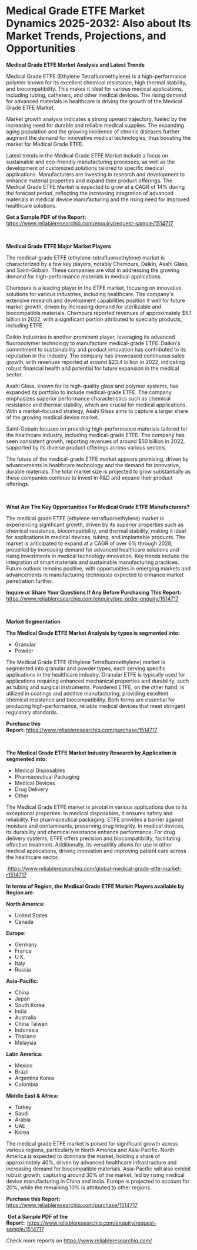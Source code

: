 <p><h1>Medical Grade ETFE Market Dynamics 2025-2032: Also about Its Market Trends, Projections, and Opportunities</h1></p><p><strong>Medical Grade ETFE Market Analysis and Latest Trends</strong></p>
<p><p>Medical Grade ETFE (Ethylene Tetrafluoroethylene) is a high-performance polymer known for its excellent chemical resistance, high thermal stability, and biocompatibility. This makes it ideal for various medical applications, including tubing, catheters, and other medical devices. The rising demand for advanced materials in healthcare is driving the growth of the Medical Grade ETFE Market.</p><p>Market growth analysis indicates a strong upward trajectory, fueled by the increasing need for durable and reliable medical supplies. The expanding aging population and the growing incidence of chronic diseases further augment the demand for innovative medical technologies, thus boosting the market for Medical Grade ETFE.</p><p>Latest trends in the Medical Grade ETFE Market include a focus on sustainable and eco-friendly manufacturing processes, as well as the development of customized solutions tailored to specific medical applications. Manufacturers are investing in research and development to enhance material properties and expand their product offerings. The Medical Grade ETFE Market is expected to grow at a CAGR of 14% during the forecast period, reflecting the increasing integration of advanced materials in medical device manufacturing and the rising need for improved healthcare solutions.</p></p>
<p><strong>Get a Sample PDF of the Report:&nbsp;</strong> <a href="https://www.reliableresearchiq.com/enquiry/request-sample/1514717?utm_campaign=1123&utm_medium=2&utm_source=Github&utm_content=ia&utm_term=17012025&utm_id=medical-grade-etfe">https://www.reliableresearchiq.com/enquiry/request-sample/1514717</a></p>
<p>&nbsp;</p>
<p><strong>Medical Grade ETFE Major Market Players</strong></p>
<p><p>The medical-grade ETFE (ethylene-tetrafluoroethylene) market is characterized by a few key players, notably Chemours, Daikin, Asahi Glass, and Saint-Gobain. These companies are vital in addressing the growing demand for high-performance materials in medical applications.</p><p>Chemours is a leading player in the ETFE market, focusing on innovative solutions for various industries, including healthcare. The company's extensive research and development capabilities position it well for future market growth, driven by increasing demand for sterilizable and biocompatible materials. Chemours reported revenues of approximately $5.1 billion in 2022, with a significant portion attributed to specialty products, including ETFE.</p><p>Daikin Industries is another prominent player, leveraging its advanced fluoropolymer technology to manufacture medical-grade ETFE. Daikin's commitment to sustainability and product innovation has contributed to its reputation in the industry. The company has showcased continuous sales growth, with revenues reported at around $23.4 billion in 2022, indicating robust financial health and potential for future expansion in the medical sector.</p><p>Asahi Glass, known for its high-quality glass and polymer systems, has expanded its portfolio to include medical-grade ETFE. The company emphasizes superior performance characteristics such as chemical resistance and thermal stability, which are crucial for medical applications. With a market-focused strategy, Asahi Glass aims to capture a larger share of the growing medical device market.</p><p>Saint-Gobain focuses on providing high-performance materials tailored for the healthcare industry, including medical-grade ETFE. The company has seen consistent growth, reporting revenues of around $50 billion in 2022, supported by its diverse product offerings across various sectors.</p><p>The future of the medical-grade ETFE market appears promising, driven by advancements in healthcare technology and the demand for innovative, durable materials. The total market size is projected to grow substantially as these companies continue to invest in R&D and expand their product offerings.</p></p>
<p>&nbsp;</p>
<p><strong>What Are The Key Opportunities For Medical Grade ETFE Manufacturers?</strong></p>
<p><p>The medical grade ETFE (ethylene-tetrafluoroethylene) market is experiencing significant growth, driven by its superior properties such as chemical resistance, biocompatibility, and thermal stability, making it ideal for applications in medical devices, tubing, and implantable products. The market is anticipated to expand at a CAGR of over 6% through 2028, propelled by increasing demand for advanced healthcare solutions and rising investments in medical technology innovation. Key trends include the integration of smart materials and sustainable manufacturing practices. Future outlook remains positive, with opportunities in emerging markets and advancements in manufacturing techniques expected to enhance market penetration further.</p></p>
<p><strong>Inquire or Share Your Questions If Any Before Purchasing This Report:</strong> <a href="https://www.reliableresearchiq.com/enquiry/pre-order-enquiry/1514717?utm_campaign=1123&utm_medium=2&utm_source=Github&utm_content=ia&utm_term=17012025&utm_id=medical-grade-etfe">https://www.reliableresearchiq.com/enquiry/pre-order-enquiry/1514717</a></p>
<p>&nbsp;</p>
<p><strong>Market Segmentation</strong></p>
<p><strong>The Medical Grade ETFE Market Analysis by types is segmented into:</strong></p>
<p><ul><li>Granular</li><li>Powder</li></ul></p>
<p><p>The Medical Grade ETFE (Ethylene Tetrafluoroethylene) market is segmented into granular and powder types, each serving specific applications in the healthcare industry. Granular ETFE is typically used for applications requiring enhanced mechanical properties and durability, such as tubing and surgical instruments. Powdered ETFE, on the other hand, is utilized in coatings and additive manufacturing, providing excellent chemical resistance and biocompatibility. Both forms are essential for producing high-performance, reliable medical devices that meet stringent regulatory standards.</p></p>
<p><strong>Purchase this Report:&nbsp;</strong><a href="https://www.reliableresearchiq.com/purchase/1514717?utm_campaign=1123&utm_medium=2&utm_source=Github&utm_content=ia&utm_term=17012025&utm_id=medical-grade-etfe">https://www.reliableresearchiq.com/purchase/1514717</a></p>
<p>&nbsp;</p>
<p><strong>The Medical Grade ETFE Market Industry Research by Application is segmented into:</strong></p>
<p><ul><li>Medical Disposables</li><li>Pharmaceutical Packaging</li><li>Medical Devices</li><li>Drug Delivery</li><li>Other</li></ul></p>
<p><p>The Medical Grade ETFE market is pivotal in various applications due to its exceptional properties. In medical disposables, it ensures safety and reliability. For pharmaceutical packaging, ETFE provides a barrier against moisture and contaminants, preserving drug integrity. In medical devices, its durability and chemical resistance enhance performance. For drug delivery systems, ETFE offers precision and biocompatibility, facilitating effective treatment. Additionally, its versatility allows for use in other medical applications, driving innovation and improving patient care across the healthcare sector.</p></p>
<p><a href="https://www.reliableresearchiq.com/global-medical-grade-etfe-market-r1514717?utm_campaign=1123&utm_medium=2&utm_source=Github&utm_content=ia&utm_term=17012025&utm_id=medical-grade-etfe">&nbsp;https://www.reliableresearchiq.com/global-medical-grade-etfe-market-r1514717</a></p>
<p><strong>In terms of Region, the Medical Grade ETFE Market Players available by Region are:</strong></p>
<p>
    <p> <strong> North America: </strong>
        <ul>
            <li>United States</li>
            <li>Canada</li>
        </ul>
        </p> 
    <p> <strong> Europe: </strong>
        <ul>
            <li>Germany</li>
            <li>France</li>
            <li>U.K.</li>
            <li>Italy</li>
            <li>Russia</li>
        </ul>
        </p> 
    <p> <strong> Asia-Pacific: </strong>
        <ul>
            <li>China</li>
            <li>Japan</li>
            <li>South Korea</li>
            <li>India</li>
            <li>Australia</li>
            <li>China Taiwan</li>
            <li>Indonesia</li>
            <li>Thailand</li>
            <li>Malaysia</li>
        </ul>
        </p> 
    <p> <strong> Latin America: </strong>
        <ul>
            <li>Mexico</li>
            <li>Brazil</li>
            <li>Argentina Korea</li>
            <li>Colombia</li>
        </ul>
        </p> 
    <p> <strong> Middle East & Africa: </strong>
        <ul>
            <li>Turkey</li>
            <li>Saudi</li>
            <li>Arabia</li>
            <li>UAE</li>
            <li>Korea</li>
        </ul>
    </p>
    </p>
<p><p>The medical grade ETFE market is poised for significant growth across various regions, particularly in North America and Asia-Pacific. North America is expected to dominate the market, holding a share of approximately 40%, driven by advanced healthcare infrastructure and increasing demand for biocompatible materials. Asia-Pacific will also exhibit robust growth, capturing around 30% of the market, led by rising medical device manufacturing in China and India. Europe is projected to account for 20%, while the remaining 10% is attributed to other regions.</p></p>
<p><strong>Purchase this Report: </strong><a href="https://www.reliableresearchiq.com/purchase/1514717?utm_campaign=1123&utm_medium=2&utm_source=Github&utm_content=ia&utm_term=17012025&utm_id=medical-grade-etfe">https://www.reliableresearchiq.com/purchase/1514717</a></p>
<p>&nbsp;<strong>Get a Sample PDF of the Report:&nbsp;&nbsp;</strong><a href="https://www.reliableresearchiq.com/enquiry/request-sample/1514717?utm_campaign=1123&utm_medium=2&utm_source=Github&utm_content=ia&utm_term=17012025&utm_id=medical-grade-etfe">https://www.reliableresearchiq.com/enquiry/request-sample/1514717</a></p>
<p><strong></strong></p>
<p>Check more reports on <a href="https://www.reliableresearchiq.com/?utm_campaign=1123&utm_medium=2&utm_source=Github&utm_content=ia&utm_term=17012025&utm_id=medical-grade-etfe">https://www.reliableresearchiq.com/</a></p>